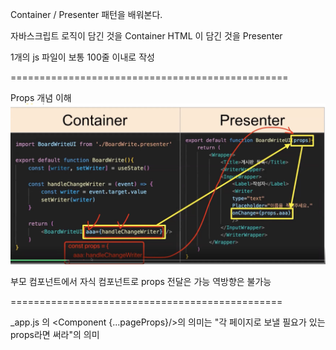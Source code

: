 Container / Presenter 패턴을 배워본다.

자바스크립트 로직이 담긴 것을 Container
HTML 이 담긴 것을 Presenter

1개의 js 파일이 보통 100줄 이내로 작성

================================================   

Props 개념 이해
![](../Lecture_Image/Props%20Structure.png)

부모 컴포넌트에서 자식 컴포넌트로 props 전달은 가능 역방향은 불가능

===============================================

_app.js 의 <Component {...pageProps}/>의 의미는
"각 페이지로 보낼 필요가 있는 props라면 써라"의 의미


